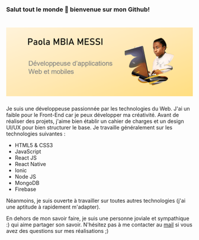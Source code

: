 ### Salut tout le monde 👋 bienvenue sur mon Github!

# ![PaolaMBIA](https://github.com/PaolaMBIA/PaolaMBIA/blob/main/baner.PNG)

Je suis une développeuse passionnée par les technologies du Web. J'ai un faible pour le Front-End car je peux développer ma créativité. Avant de réaliser des projets, j'aime bien établir un cahier de charges et un design UI/UX pour bien structurer le base. Je travaille généralement sur les technologies suivantes :
 - HTML5 & CSS3
 - JavaScript
 - React JS
 - React Native
 - Ionic
 - Node JS
 - MongoDB
 - Firebase
 
Néanmoins, je suis ouverte à travailler sur toutes autres technologies (j'ai une aptitude à rapidement m'adapter).

En dehors de mon savoir faire, je suis une personne joviale et sympathique :) qui aime partager son savoir. N'hésitez pas à me contacter au [mail](mailto:afrik.tchop@gmail.com) si vous avez des questions sur mes réalisations ;)
